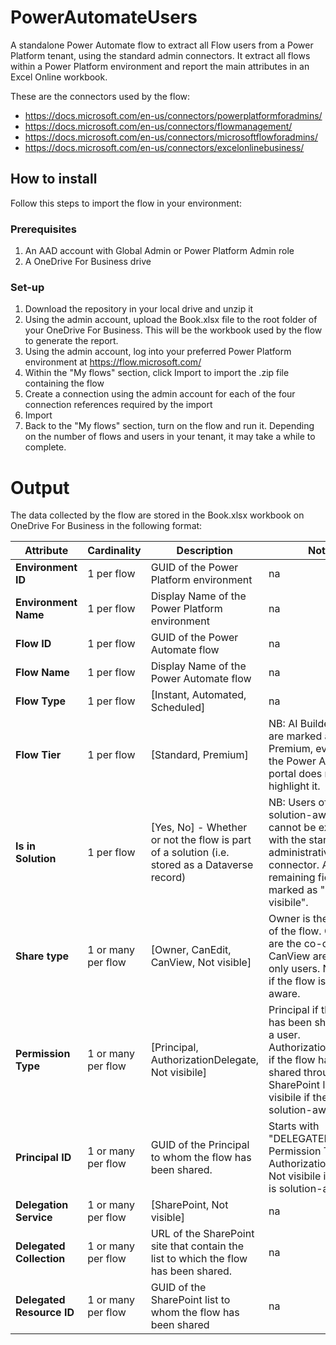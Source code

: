 # PowerAutomateUsers
A standalone Power Automate flow to extract all Flow users from a Power Platform tenant, using the standard admin connectors.
It extract all flows within a Power Platform environment and report the main attributes in an Excel Online workbook.

These are the connectors used by the flow:
- https://docs.microsoft.com/en-us/connectors/powerplatformforadmins/
- https://docs.microsoft.com/en-us/connectors/flowmanagement/
- https://docs.microsoft.com/en-us/connectors/microsoftflowforadmins/
- https://docs.microsoft.com/en-us/connectors/excelonlinebusiness/

## How to install
Follow this steps to import the flow in your environment:

### Prerequisites
1. An AAD account with Global Admin or Power Platform Admin role
2. A OneDrive For Business drive

### Set-up
1. Download the repository in your local drive and unzip it
2. Using the admin account, upload the Book.xlsx file to the root folder of your OneDrive For Business. This will be the workbook used by the flow to generate the report.
3. Using the admin account, log into your preferred Power Platform environment at https://flow.microsoft.com/
4. Within the "My flows" section, click Import to import the .zip file containing the flow
5. Create a connection using the admin account for each of the four connection references required by the import
6. Import
7. Back to the "My flows" section, turn on the flow and run it. Depending on the number of flows and users in your tenant, it may take a while to complete.

# Output
The data collected by the flow are stored in the Book.xlsx workbook on OneDrive For Business in the following format:

Attribute | Cardinality | Description | Notes
--- | --- | --- | ---
**Environment ID** | 1 per flow | GUID of the Power Platform environment | na
**Environment Name** | 1 per flow | Display Name of the Power Platform environment | na
**Flow ID** | 1 per flow | GUID of the Power Automate flow | na
**Flow Name** | 1 per flow | Display Name of the Power Automate flow | na
**Flow Type** | 1 per flow | \[Instant, Automated, Scheduled\] | na
**Flow Tier** | 1 per flow | \[Standard, Premium\] | NB: AI Builder actions are marked as Premium, even though the Power Automate portal does not highlight it.
**Is in Solution** | 1 per flow | \[Yes, No\] - Whether or not the flow is part of a solution (i.e. stored as a Dataverse record) | NB: Users of a solution-aware flow cannot be exported with the standard administrative connector. All remaining fields are marked as "Not visibile".
**Share type** | 1 or many per flow | \[Owner, CanEdit, CanView, Not visible\] | Owner is the creator of the flow. CanEdit are the co-owners. CanView are the read-only users. Not visibile if the flow is solution-aware.
**Permission Type** | 1 or many per flow | \[Principal, AuthorizationDelegate, Not visibile\] | Principal if the flow has been shared with a user. AuthorizationDelegate if the flow has been shared through SharePoint lists. Not visibile if the flow is solution-aware.
**Principal ID** | 1 or many per flow | GUID of the Principal to whom the flow has been shared. | Starts with "DELEGATED-" if Permission Type = AuthorizationDelegate. Not visibile if the flow is solution-aware.
**Delegation Service** | 1 or many per flow | \[SharePoint, Not visible\] | na
**Delegated Collection** | 1 or many per flow | URL of the SharePoint site that contain the list to which the flow has been shared. | na
**Delegated Resource ID** | 1 or many per flow | GUID of the SharePoint list to whom the flow has been shared | na

